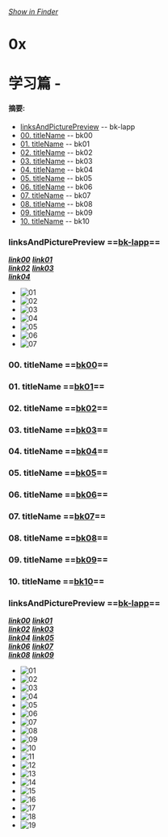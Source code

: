 *[Show in Finder](./)*

# 0x
# 学习篇 - 
#### 摘要:

* [linksAndPicturePreview](#lapp) -- <span id="bk-lapp"> bk-lapp </span>
* [00. titleName](#00) -- <span id="bk00"> bk00 </span> 
* [01. titleName](#01) -- <span id="bk01"> bk01 </span> 
* [02. titleName](#02) -- <span id="bk02"> bk02 </span> 
* [03. titleName](#03) -- <span id="bk03"> bk03 </span>
* [04. titleName](#04) -- <span id="bk04"> bk04 </span> 
* [05. titleName](#05) -- <span id="bk05"> bk05 </span>
* [06. titleName](#06) -- <span id="bk06"> bk06 </span> 
* [07. titleName](#07) -- <span id="bk07"> bk07 </span>
* [08. titleName](#08) -- <span id="bk08"> bk08 </span> 
* [09. titleName](#09) -- <span id="bk09"> bk09 </span>
* [10. titleName](#10) -- <span id="bk10"> bk10 </span> 

### <span id="lapp"> linksAndPicturePreview </span> ==[bk-lapp](#bk-lapp)==

***[link00]()***
***[link01]()***               
***[link02]()***
***[link03]()***                
***[link04]()***

* ![01](images/Snip2017X_1.png)  
* ![02](images/Snip2017X_2.png)  	
* ![03](images/Snip2017X_3.png)  
* ![04](images/Snip2017X_4.png)  
* ![05](images/Snip2017X_5.png)  
* ![06](images/Snip2017X_6.png)  
* ![07](images/Snip2017X_7.png)

### <span id="00"> 00. titleName </span> ==[bk00](#bk00)==

### <span id="01"> 01. titleName </span> ==[bk01](#bk01)==

### <span id="02"> 02. titleName </span> ==[bk02](#bk02)==

### <span id="03"> 03. titleName </span> ==[bk03](#bk03)==

### <span id="04"> 04. titleName </span> ==[bk04](#bk04)==

### <span id="05"> 05. titleName </span> ==[bk05](#bk05)==

### <span id="06"> 06. titleName </span> ==[bk06](#bk06)==

### <span id="07"> 07. titleName </span> ==[bk07](#bk07)==

### <span id="08"> 08. titleName </span> ==[bk08](#bk08)==

### <span id="09"> 09. titleName </span> ==[bk09](#bk09)==

### <span id="10"> 10. titleName </span> ==[bk10](#bk10)==

### <span id="lapp"> linksAndPicturePreview </span> ==[bk-lapp](#bk-lapp)==

***[link00]()***
***[link01]()***               
***[link02]()***
***[link03]()***                
***[link04]()***
***[link05]()***                
***[link06]()***
***[link07]()***                
***[link08]()***
***[link09]()***

* ![01](images/Snip2017X_1.png)  
* ![02](images/Snip2017X_2.png)  	
* ![03](images/Snip2017X_3.png)  
* ![04](images/Snip2017X_4.png)  
* ![05](images/Snip2017X_5.png)  
* ![06](images/Snip2017X_6.png)  
* ![07](images/Snip2017X_7.png)  
* ![08](images/Snip2017X_8.png)
* ![09](images/Snip2017X_9.png)
* ![10](images/Snip2017X_10.png)
* ![11](images/Snip2017X_11.png)  
* ![12](images/Snip2017X_12.png)  	
* ![13](images/Snip2017X_13.png)  
* ![14](images/Snip2017X_14.png)  
* ![15](images/Snip2017X_15.png)  
* ![16](images/Snip2017X_16.png)  
* ![17](images/Snip2017X_17.png)  
* ![18](images/Snip2017X_18.png)
* ![19](images/Snip2017X_19.png)
